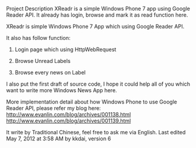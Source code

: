 Project Description
XReadr is a simple Windows Phone 7 app using Google Reader API.
It already has login, browse and mark it as read function here.


XReadr is simple Windows Phone 7 App which using Google Reader API.

It also has follow function:

1. Login page which using HttpWebRequest

2. Browse Unread Labels

3. Browse every news on Label


I also put the first draft of source code, I hope it could help all of you which want to write more Windows News App here.

More implementation detail about how Windows Phone to use Google Reader API, please refer my blog here:
http://www.evanlin.com/blog/archives/001138.html 
http://www.evanlin.com/blog/archives/001139.html

It write by Traditional Chinese, feel free to ask me via English.
Last edited May 7, 2012 at 3:58 AM by kkdai, version 6
